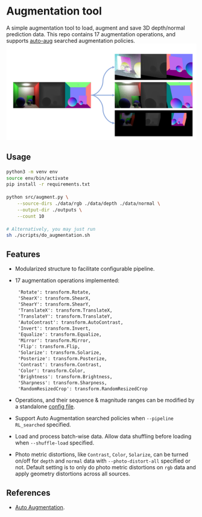 # Augmentation tool
A simple augmentation tool to load, augment and save 3D depth/normal prediction data. This repo contains 17 augmentation 
operations,  and supports [auto-aug](https://arxiv.org/abs/1805.09501) searched augmentation policies.
![aug_tool](./resource/augmentation.png)

## Usage
```sh
python3 -m venv env
source env/bin/activate
pip install -r requirements.txt

python src/augment.py \
    --source-dirs ./data/rgb ./data/depth ./data/normal \
    --output-dir ./outputs \
    --count 10 

# Alternatively, you may just run
sh ./scripts/do_augmentation.sh
```

## Features
-  Modularized structure to facilitate configurable pipeline. 
-  17 augmentation operations implemented:

        'Rotate': transform.Rotate,
        'ShearX': transform.ShearX,
        'ShearY': transform.ShearY,
        'TranslateX': transform.TranslateX,
        'TranslateY': transform.TranslateY,
        'AutoContrast': transform.AutoContrast,
        'Invert': transform.Invert,
        'Equalize': transform.Equalize,
        'Mirror': transform.Mirror,
        'Flip': transform.Flip,
        'Solarize': transform.Solarize,
        'Posterize': transform.Posterize,
        'Contrast': transform.Contrast,
        'Color': transform.Color,
        'Brightness': transform.Brightness,
        'Sharpness': transform.Sharpness,
        'RandomResizedCrop': transform.RandomResizedCrop

- Operations, and their sequence & magnitude ranges can be modified by a standalone [config file](https://github.com/CanyonWind/AugTool/blob/main/configs/synthetic_3d_config.py).
- Support Auto Augmentation searched policies when `--pipeline RL_searched` specified. 
- Load and process batch-wise data. Allow data shuffling before loading when `--shuffle-load` specified.
- Photo metric distortions, like `Contrast`, `Color`, `Solarize`,  can be turned on/off for `depth` and `normal` data with `--photo-distort-all` specified or not. Default setting is to only do photo metric distortions on `rgb` data and apply geometry distortions across all sources.

## References
- [Auto Augmentation](https://arxiv.org/abs/1805.09501).  
